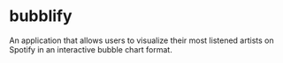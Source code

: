 # bubblify
An application that allows users to visualize their most listened artists on Spotify in an interactive bubble chart format.
